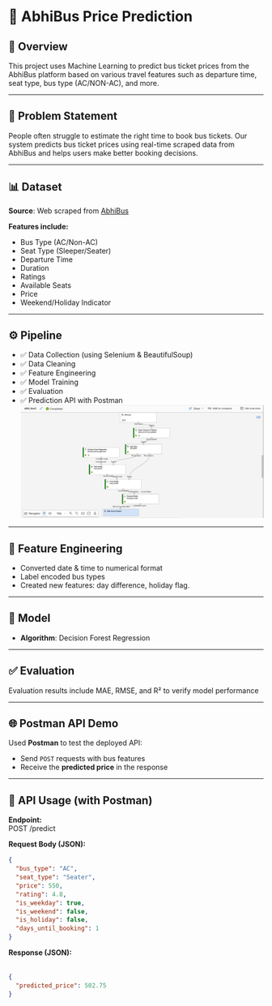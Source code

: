 # 🚌 AbhiBus Price Prediction

## 🧠 Overview
This project uses Machine Learning to predict bus ticket prices from the AbhiBus platform based on various travel features such as departure time, seat type, bus type (AC/NON-AC), and more.

---

## 📌 Problem Statement
People often struggle to estimate the right time to book bus tickets. Our system predicts bus ticket prices using real-time scraped data from AbhiBus and helps users make better booking decisions.

---

## 📊 Dataset
**Source**: Web scraped from [AbhiBus](https://www.abhibus.com/)

**Features include:**
- Bus Type (AC/Non-AC)
- Seat Type (Sleeper/Seater)
- Departure Time
- Duration
- Ratings
- Available Seats
- Price
- Weekend/Holiday Indicator

---

## ⚙️ Pipeline

- ✅ Data Collection (using Selenium & BeautifulSoup)
- ✅ Data Cleaning
- ✅ Feature Engineering
- ✅ Model Training
- ✅ Evaluation
- ✅ Prediction API with Postman
![Pipeline](https://github.com/itbindu/AbiBus-Prediction/blob/main/Images/Pipe_line.jpg)
---

## 🧪 Feature Engineering

- Converted date & time to numerical format
- Label encoded bus types
- Created new features: day difference, holiday flag.

---

## 🤖 Model

- **Algorithm**: Decision Forest Regression


---

## ✅ Evaluation
Evaluation results include MAE, RMSE, and R² to verify model performance

---

## 🌐 Postman API Demo
Used **Postman** to test the deployed API:
- Send `POST` requests with bus features
- Receive the **predicted price** in the response

---

## 📡 API Usage (with Postman)

**Endpoint:**  
POST /predict



**Request Body (JSON):**
```json
{
  "bus_type": "AC",
  "seat_type": "Seater",
  "price": 550,
  "rating": 4.8,
  "is_weekday": true,
  "is_weekend": false,
  "is_holiday": false,
  "days_until_booking": 1
}

```


**Response (JSON):**
```json

{
  "predicted_price": 502.75
}





